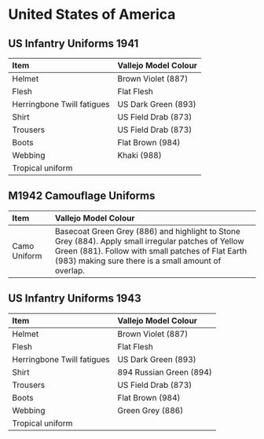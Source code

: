 # United States of America

## US Infantry Uniforms 1941

| Item | Vallejo Model Colour |
| :---- | :---- |
| Helmet  | Brown Violet (887) |
| Flesh | Flat Flesh |
| Herringbone Twill fatigues | US Dark Green (893) |
| Shirt | US Field Drab (873) |
| Trousers | US Field Drab (873) |
| Boots | Flat Brown (984) |
| Webbing | Khaki (988) |
| Tropical uniform |  |

## M1942 Camouflage Uniforms

| Item | Vallejo Model Colour |
| :---- | :---- |
| Camo Uniform | Basecoat Green Grey (886) and highlight to Stone Grey (884).  Apply small irregular patches of Yellow Green (881).  Follow with small patches of Flat Earth (983) making sure there is a small amount of overlap. |

## US Infantry Uniforms 1943

| Item | Vallejo Model Colour |
| :---- | :---- |
| Helmet  | Brown Violet (887) |
| Flesh | Flat Flesh |
| Herringbone Twill fatigues | US Dark Green (893) |
| Shirt | 894 Russian Green (894) |
| Trousers | US Field Drab (873) |
| Boots | Flat Brown (984) |
| Webbing | Green Grey (886) |
| Tropical uniform |  |